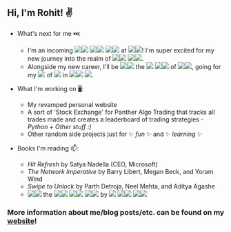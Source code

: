 ## Hi, I'm Rohit! ✌️


- What's next for me ⏭️: 
  * I'm an incoming ![](https://bit.ly/3nIfCrr)![](https://bit.ly/3nIfCrr) ![](https://bit.ly/3nIfCrr)![](https://bit.ly/3nIfCrr) ![](https://bit.ly/3nIfCrr)![](https://bit.ly/3nIfCrr) at ![](https://bit.ly/3nIfCrr)![](https://bit.ly/3nIfCrr)! I'm super excited for my new journey into the realm of ![](https://bit.ly/3nIfCrr)![](https://bit.ly/3nIfCrr) ![](https://bit.ly/3nIfCrr)![](https://bit.ly/3nIfCrr).
  * Alongside my new career, I'll be ![](https://bit.ly/3nIfCrr)![](https://bit.ly/3nIfCrr) the ![](https://bit.ly/3nIfCrr) ![](https://bit.ly/3nIfCrr)![](https://bit.ly/3nIfCrr) of ![](https://bit.ly/3nIfCrr)![](https://bit.ly/3nIfCrr), going for my ![](https://bit.ly/3nIfCrr) of ![](https://bit.ly/3nIfCrr) in ![](https://bit.ly/3nIfCrr)![](https://bit.ly/3nIfCrr) ![](https://bit.ly/3nIfCrr).

- What I'm working on 🖥️:
  * My revamped personal website
  * A sort of 'Stock Exchange' for Panther Algo Trading that tracks all trades made and creates a leaderboard of trading strategies - *Python + Other stuff :)*
  * Other random side projects just for ✨ _fun_ ✨ and ✨ _learning_ ✨

- Books I'm reading 📫:
  * *Hit Refresh* by Satya Nadella (CEO, Microsoft)
  * *The Network Imperative* by  Barry Libert, Megan Beck, and Yoram Wind
  * *Swipe to Unlock* by Parth Detroja, Neel Mehta, and Aditya Agashe
  * ![](https://bit.ly/3nIfCrr)![](https://bit.ly/3nIfCrr) the ![](https://bit.ly/3nIfCrr)![](https://bit.ly/3nIfCrr) ![](https://bit.ly/3nIfCrr)![](https://bit.ly/3nIfCrr) ![](https://bit.ly/3nIfCrr)![](https://bit.ly/3nIfCrr) by ![](https://bit.ly/3nIfCrr) ![](https://bit.ly/3nIfCrr)![](https://bit.ly/3nIfCrr) ![](https://bit.ly/3nIfCrr)![](https://bit.ly/3nIfCrr)

### More information about me/blog posts/etc. can be found on my [website](https://rohitganguly.com)!

<!--
**rohit-ganguly/rohit-ganguly** is a ✨ _special_ ✨ repository because its `README.md` (this file) appears on your GitHub profile.

Here are some ideas to get you started:

- 🔭 I’m currently working on ...
- 🌱 I’m currently learning ...
- 👯 I’m looking to collaborate on ...
- 🤔 I’m looking for help with ...
- 💬 Ask me about ...
- 📫 How to reach me: ...
- 😄 Pronouns: ...
- ⚡ Fun fact: ...
-->
